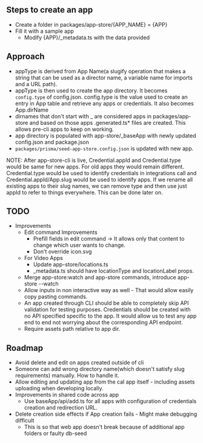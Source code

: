 ## Steps to create an app

- Create a folder in packages/app-store/{APP_NAME} = {APP}
- Fill it with a sample app
  - Modify {APP}/\_metadata.ts with the data provided

## Approach

- appType is derived from App Name(a slugify operation that makes a string that can be used as a director name, a variable name for imports and a URL path).
- appType is then used to create the app directory. It becomes `config.type` of config.json. config.type is the value used to create an entry in App table and retrieve any apps or credentials. It also becomes App.dirName
- dirnames that don't start with \_ are considered apps in packages/app-store and based on those apps .generated.ts\* files are created. This allows pre-cli apps to keep on working.
- app directory is populated with app-store/\_baseApp with newly updated config.json and package.json
- `packages/prisma/seed-app-store.config.json` is updated with new app.

NOTE: After app-store-cli is live, Credential.appId and Credential.type would be same for new apps. For old apps they would remain different. Credential.type would be used to identify credentials in integrations call and Credential.appId/App.slug would be used to identify apps.
If we rename all existing apps to their slug names, we can remove type and then use just appId to refer to things everywhere. This can be done later on.

## TODO

- Improvements
  - Edit command Improvements
    - Prefill fields in edit command -> It allows only that content to change which user wants to change.
    - Don't override icon.svg
  - For Video Apps
    - Update app-store/locations.ts
    - \_metadata.ts should have locationType and locationLabel props.
  - Merge app-store:watch and app-store commands, introduce app-store --watch
  - Allow inputs in non interactive way as well - That would allow easily copy pasting commands.
  - An app created through CLI should be able to completely skip API validation for testing purposes. Credentials should be created with no API specified specific to the app. It would allow us to test any app end to end not worrying about the corresponding API endpoint.
  - Require assets path relative to app dir.

## Roadmap

- Avoid delete and edit on apps created outside of cli
- Someone can add wrong directory name(which doesn't satisfy slug requirements) manually. How to handle it.
- Allow editing and updating app from the cal app itself - including assets uploading when developing locally.
- Improvements in shared code across app
  - Use baseApp/api/add.ts for all apps with configuration of credentials creation and redirection URL.
- Delete creation side effects if App creation fails - Might make debugging difficult
  - This is so that web app doesn't break because of additional app folders or faulty db-seed
